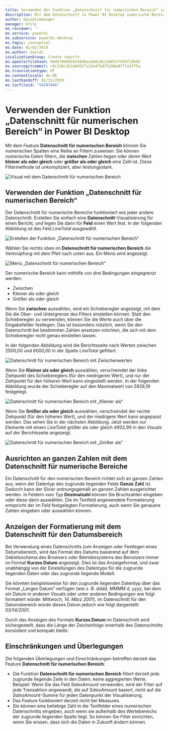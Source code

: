 ```yaml
---
title: Verwenden der Funktion „Datenschnitt für numerischen Bereich“ in Power BI Desktop
description: Mit dem Datenschnitt in Power BI Desktop numerische Bereiche eingrenzen
author: davidiseminger
manager: kfile
ms.reviewer: ''
ms.service: powerbi
ms.subservice: powerbi-desktop
ms.topic: conceptual
ms.date: 01/02/2019
ms.author: davidi
LocalizationGroup: Create reports
ms.openlocfilehash: 68467894850248d6acb841dc2ed651f595f19b95
ms.sourcegitcommit: c8c126c1b2ab4527a16a4fb8f5208e0f7fa5ff5a
ms.translationtype: HT
ms.contentlocale: de-DE
ms.lasthandoff: 01/15/2019
ms.locfileid: "54287046"
---
```

# <a name="use-the-numeric-range-slicer-in-power-bi-desktop"></a>Verwenden der Funktion „Datenschnitt für numerischen Bereich“ in Power BI Desktop
Mit dem Feature **Datenschnitt für numerischen Bereich** können Sie numerischen Spalten eine Reihe an Filtern zuweisen. Sie können numerische Daten filtern, die **zwischen** Zahlen liegen oder deren Wert **kleiner als oder gleich** oder **größer als oder gleich** eine Zahl ist. Diese Filtermethode ist unkompliziert, aber leistungsstark.

![Visual mit dem Datenschnitt für numerischen Bereich](media/desktop-slicer-numeric-range/desktop-slicer-numeric-range-0.png)

## <a name="using-the-numeric-range-slicer"></a>Verwenden der Funktion „Datenschnitt für numerischen Bereich“
Der Datenschnitt für numerische Bereiche funktioniert wie jeder andere Datenschnitt. Erstellen Sie einfach eine **Datenschnitt**-Visualisierung für einen Bericht, und legen Sie dann für **Feld** einen Wert fest. In der folgenden Abbildung ist das Feld *LineTotal* ausgewählt.

![Erstellen der Funktion „Datenschnitt für numerischen Bereich“](media/desktop-slicer-numeric-range/desktop-slicer-numeric-range-1-create.png)

Wählen Sie rechts oben im **Datenschnitt für numerischen Bereich** die Verknüpfung mit dem Pfeil nach unten aus. Ein Menü wird angezeigt.

![Menü „Datenschnitt für numerischen Bereich“](media/desktop-slicer-numeric-range/desktop-slicer-numeric-range-2-between.png)

Der numerische Bereich kann mithilfe von drei Bedingungen eingegrenzt werden:

* Zwischen
* Kleiner als oder gleich
* Größer als oder gleich

Wenn Sie **zwischen** auswählen, wird ein Schieberegler angezeigt, mit dem Sie die Ober- und Untergrenze des Filters einstellen können. Statt den Schieberegler zu verwenden, können Sie die Werte auch über die Eingabefelder festlegen. Das ist besonders nützlich, wenn Sie den Datenschnitt bei bestimmten Zahlen ansetzen möchten, die sich mit dem Schieberegler nicht genau einstellen lassen.

In der folgenden Abbildung wird die Berichtsseite nach Werten zwischen 2500,00 und 6000,00 in der Spalte *LineTotal* gefiltert.

![Datenschnitt für numerischen Bereich mit Zwischenwerten](media/desktop-slicer-numeric-range/desktop-slicer-numeric-range-3-between-range.png)

Wenn Sie **Kleiner als oder gleich** auswählen, verschwindet der linke Ziehpunkt des Schiebereglers (für den niedrigeren Wert), und nur der Ziehpunkt für den höheren Wert kann eingestellt werden. In der folgenden Abbildung wurde der Schieberegler auf den Maximalwert von 5928,19 festgelegt.

![Datenschnitt für numerischen Bereich mit „Kleiner als“](media/desktop-slicer-numeric-range/desktop-slicer-numeric-range-4-less-than.png)

Wenn Sie **Größer als oder gleich** auswählen, verschwindet der rechte Ziehpunkt (für den höheren Wert), und der niedrigere Wert kann angepasst werden. Das sehen Sie in der nächsten Abbildung. Jetzt werden nur Elemente mit einem *LineTotal* größer als oder gleich 4902,99 in den Visuals auf der Berichtsseite angezeigt.

![Datenschnitt für numerischen Bereich mit „Größer als“](media/desktop-slicer-numeric-range/desktop-slicer-numeric-range-5-greater-than.png)

## <a name="snap-to-whole-numbers-with-the-numeric-range-slicer"></a>Ausrichten an ganzen Zahlen mit dem Datenschnitt für numerische Bereiche

Ein Datenschnitt für den numerischen Bereich richtet sich an ganzen Zahlen aus, wenn der Datentyp des zugrunde liegenden Felds **Ganze Zahl** ist. Dadurch kann der Slicer ordnungsgemäß an ganzen Zahlen ausgerichtet werden. In Feldern vom Typ **Dezimalzahl** können Sie Bruchzahlen eingeben oder diese darin auswählen. Die im Textfeld angewendete Formatierung entspricht der im Feld festgelegten Formatierung, auch wenn Sie genauere Zahlen eingeben oder auswählen können.

## <a name="display-formatting-with-the-date-range-slicer"></a>Anzeigen der Formatierung mit dem Datenschnitt für den Datumsbereich

Bei Verwendung eines Datenschnitts zum Anzeigen oder Festlegen eines Datumsbereich, wird das Format des Datums basierend auf dem Gebietsschema des Browsers oder Betriebssystems des Benutzers immer im Format **Kurzes Datum** angezeigt. Dies ist das Anzeigeformat, und zwar unabhängig von der Einstellungen des Datentyps für die zugrunde liegenden Daten oder das zugrunde liegende Modell. 

Sie könnten beispielsweise für den zugrunde liegenden Datentyp über das Format „Langes Datum“ verfügen (wie z. B. *dddd, MMMM d, yyyy*, bei dem ein Datum in anderen Visuals oder unter anderen Bedingungen wie folgt formatiert würde: *Mittwoch, 14. März 2001*), im Datenschnitt für den Datumsbereich würde dieses Datum jedoch wie folgt dargestellt: *03/14/2001*.

Durch das Anzeigen des Formats **Kurzes Datum** im Datenschnitt wird sichergestellt, dass die Länge der Zeichenfolge innerhalb des Datenschnitts konsistent und kompakt bleibt. 


## <a name="limitations-and-considerations"></a>Einschränkungen und Überlegungen
Die folgenden Überlegungen und Einschränkungen betreffen derzeit das Feature **Datenschnitt für numerischen Bereich**:

* Die Funktion **Datenschnitt für numerischen Bereich** filtert derzeit jede zugrunde liegende Zeile in den Daten, keine aggregierten Werte. Beispiel: Wenn Sie das Feld *SalesAmount* verwenden, wird der Filter auf jede Transaktion angewandt, die auf *SalesAmount* basiert, nicht auf die *SalesAmount*-Summe für jeden Datenpunkt der Visualisierung.
* Das Feature funktioniert derzeit nicht bei Measures.
* Sie können eine beliebige Zahl in die Textfelder eines numerischen Datenschnitts eingeben, auch wenn sie außerhalb des Wertebereichs der zugrunde liegenden Spalte liegt. So können Sie Filter einrichten, wenn Sie wissen, dass sich die Daten in Zukunft ändern können.
